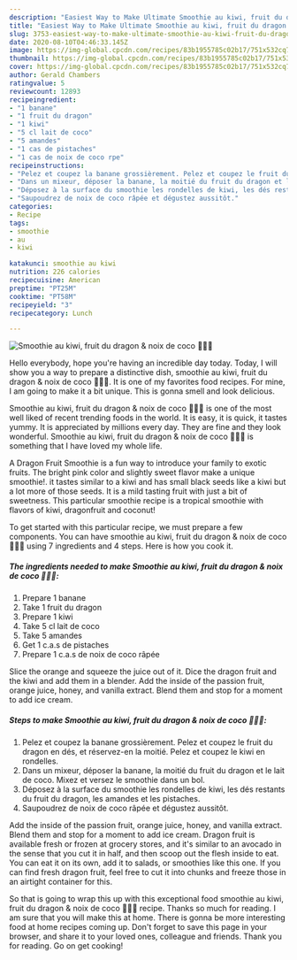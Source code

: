 ```yaml
---
description: "Easiest Way to Make Ultimate Smoothie au kiwi, fruit du dragon &amp;amp; noix de coco 🥥🥣🌱"
title: "Easiest Way to Make Ultimate Smoothie au kiwi, fruit du dragon &amp;amp; noix de coco 🥥🥣🌱"
slug: 3753-easiest-way-to-make-ultimate-smoothie-au-kiwi-fruit-du-dragon-and-amp-noix-de-coco
date: 2020-08-10T04:46:33.145Z
image: https://img-global.cpcdn.com/recipes/83b1955785c02b17/751x532cq70/smoothie-au-kiwi-fruit-du-dragon-noix-de-coco-🥥🥣🌱-photo-principale-de-la-recette.jpg
thumbnail: https://img-global.cpcdn.com/recipes/83b1955785c02b17/751x532cq70/smoothie-au-kiwi-fruit-du-dragon-noix-de-coco-🥥🥣🌱-photo-principale-de-la-recette.jpg
cover: https://img-global.cpcdn.com/recipes/83b1955785c02b17/751x532cq70/smoothie-au-kiwi-fruit-du-dragon-noix-de-coco-🥥🥣🌱-photo-principale-de-la-recette.jpg
author: Gerald Chambers
ratingvalue: 5
reviewcount: 12893
recipeingredient:
- "1 banane"
- "1 fruit du dragon"
- "1 kiwi"
- "5 cl lait de coco"
- "5 amandes"
- "1 cas de pistaches"
- "1 cas de noix de coco rpe"
recipeinstructions:
- "Pelez et coupez la banane grossièrement. Pelez et coupez le fruit du dragon en dés, et réservez-en la moitié. Pelez et coupez le kiwi en rondelles."
- "Dans un mixeur, déposer la banane, la moitié du fruit du dragon et le lait de coco. Mixez et versez le smoothie dans un bol."
- "Déposez à la surface du smoothie les rondelles de kiwi, les dés restants du fruit du dragon, les amandes et les pistaches."
- "Saupoudrez de noix de coco râpée et dégustez aussitôt."
categories:
- Recipe
tags:
- smoothie
- au
- kiwi

katakunci: smoothie au kiwi 
nutrition: 226 calories
recipecuisine: American
preptime: "PT25M"
cooktime: "PT58M"
recipeyield: "3"
recipecategory: Lunch

---
```



![Smoothie au kiwi, fruit du dragon &amp; noix de coco 🥥🥣🌱](https://img-global.cpcdn.com/recipes/83b1955785c02b17/751x532cq70/smoothie-au-kiwi-fruit-du-dragon-noix-de-coco-🥥🥣🌱-photo-principale-de-la-recette.jpg)

Hello everybody, hope you're having an incredible day today. Today, I will show you a way to prepare a distinctive dish, smoothie au kiwi, fruit du dragon &amp; noix de coco 🥥🥣🌱. It is one of my favorites food recipes. For mine, I am going to make it a bit unique. This is gonna smell and look delicious.

Smoothie au kiwi, fruit du dragon &amp; noix de coco 🥥🥣🌱 is one of the most well liked of recent trending foods in the world. It is easy, it is quick, it tastes yummy. It is appreciated by millions every day. They are fine and they look wonderful. Smoothie au kiwi, fruit du dragon &amp; noix de coco 🥥🥣🌱 is something that I have loved my whole life.

A Dragon Fruit Smoothie is a fun way to introduce your family to exotic fruits. The bright pink color and slightly sweet flavor make a unique smoothie!. it tastes similar to a kiwi and has small black seeds like a kiwi but a lot more of those seeds. It is a mild tasting fruit with just a bit of sweetness. This particular smoothie recipe is a tropical smoothie with flavors of kiwi, dragonfruit and coconut!


To get started with this particular recipe, we must prepare a few components. You can have smoothie au kiwi, fruit du dragon &amp; noix de coco 🥥🥣🌱 using 7 ingredients and 4 steps. Here is how you cook it.

<!--inarticleads1-->

##### The ingredients needed to make Smoothie au kiwi, fruit du dragon &amp; noix de coco 🥥🥣🌱:

1. Prepare 1 banane
1. Take 1 fruit du dragon
1. Prepare 1 kiwi
1. Take 5 cl lait de coco
1. Take 5 amandes
1. Get 1 c.a.s de pistaches
1. Prepare 1 c.a.s de noix de coco râpée


Slice the orange and squeeze the juice out of it. Dice the dragon fruit and the kiwi and add them in a blender. Add the inside of the passion fruit, orange juice, honey, and vanilla extract. Blend them and stop for a moment to add ice cream. 

<!--inarticleads2-->

##### Steps to make Smoothie au kiwi, fruit du dragon &amp; noix de coco 🥥🥣🌱:

1. Pelez et coupez la banane grossièrement. Pelez et coupez le fruit du dragon en dés, et réservez-en la moitié. Pelez et coupez le kiwi en rondelles.
1. Dans un mixeur, déposer la banane, la moitié du fruit du dragon et le lait de coco. Mixez et versez le smoothie dans un bol.
1. Déposez à la surface du smoothie les rondelles de kiwi, les dés restants du fruit du dragon, les amandes et les pistaches.
1. Saupoudrez de noix de coco râpée et dégustez aussitôt.


Add the inside of the passion fruit, orange juice, honey, and vanilla extract. Blend them and stop for a moment to add ice cream. Dragon fruit is available fresh or frozen at grocery stores, and it&#39;s similar to an avocado in the sense that you cut it in half, and then scoop out the flesh inside to eat. You can eat it on its own, add it to salads, or smoothies like this one. If you can find fresh dragon fruit, feel free to cut it into chunks and freeze those in an airtight container for this. 

So that is going to wrap this up with this exceptional food smoothie au kiwi, fruit du dragon &amp; noix de coco 🥥🥣🌱 recipe. Thanks so much for reading. I am sure that you will make this at home. There is gonna be more interesting food at home recipes coming up. Don't forget to save this page in your browser, and share it to your loved ones, colleague and friends. Thank you for reading. Go on get cooking!
